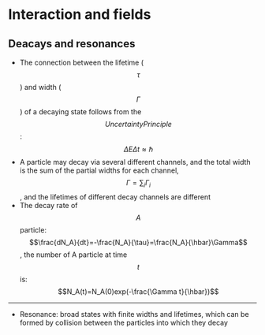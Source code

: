 # Interaction and fields


## Deacays and resonances

- The connection between the lifetime ($$\tau$$) and width ($$\Gamma$$) of a decaying state follows from the $$Uncertainty  Principle$$: $$\Delta E \Delta t \approx \hbar$$
- A particle may decay via several different channels, and the total width is the sum of the partial widths for each channel, $$\Gamma = \sum_{i} \Gamma_{i}$$, and the lifetimes of different decay channels are different 
- The decay rate of $$A$$ particle: $$\frac{dN_A}{dt}=-\frac{N_A}{\tau}=\frac{N_A}{\hbar}\Gamma$$, the number of A particle at time $$t$$ is: $$N_A(t)=N_A(0)exp(-\frac{\Gamma t}{\hbar})$$
---
- Resonance: broad states with finite widths and lifetimes, which can be formed by collision between the particles into which they decay
